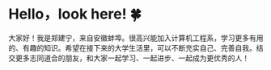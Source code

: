 # Hello，look here! 🍀
大家好！我是郑建宁，来自安徽蚌埠。很高兴能加入计算机工程系，学习更多有用的、有趣的知识。希望在接下来的大学生活里，可以不断充实自己、完善自我。结交更多志同道合的朋友，和大家一起学习、一起进步、一起成为更优秀的人！
